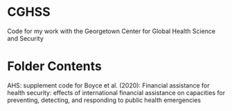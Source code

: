 # CGHSS
Code for my work with the Georgetown Center for Global Health Science and Security

# Folder Contents

AHS: supplement code for Boyce et al. (2020): Financial assistance for health security: effects of international financial assistance on capacities for preventing, detecting, and responding to public health emergencies
